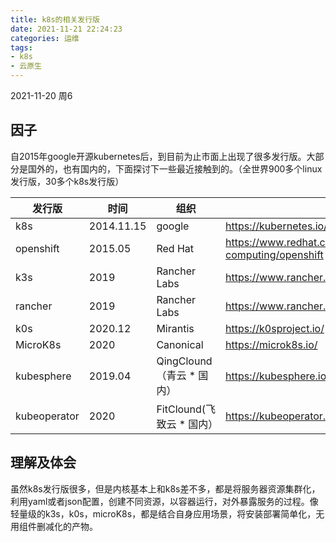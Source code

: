 ```yaml
---
title: k8s的相关发行版
date: 2021-11-21 22:24:23
categories: 运维
tags: 
- k8s
- 云原生
---
```


2021-11-20 周6
## 因子
自2015年google开源kubernetes后，到目前为止市面上出现了很多发行版。大部分是国外的，也有国内的，下面探讨下一些最近接触到的。（全世界900多个linux发行版，30多个k8s发行版）

|  发行版   |  时间   |  组织   |  网址 |
| --- | --- | --- | --- |
|  k8s   |  2014.11.15   |  google   | https://kubernetes.io/ |
|  openshift   |  2015.05   |  Red Hat   | https://www.redhat.com/zh/technologies/cloud-computing/openshift |
|  k3s   |  2019   |   Rancher Labs | https://www.rancher.cn/k3s/ |
|  rancher   |  2019   |   Rancher Labs | https://www.rancher.cn/ |
|  k0s   |  2020.12    |  Mirantis   | https://k0sproject.io/ |
|  MicroK8s   |  2020   |  Canonical  | https://microk8s.io/ |
|  kubesphere   |  2019.04   |   QingClound（青云 * 国内）  | https://kubesphere.io/zh/ |
|  kubeoperator   |  2020   |  FitClound(飞致云 * 国内）   |  https://kubeoperator.io/ |

## 理解及体会
虽然k8s发行版很多，但是内核基本上和k8s差不多，都是将服务器资源集群化，利用yaml或者json配置，创建不同资源，以容器运行，对外暴露服务的过程。像轻量级的k3s，k0s，microK8s，都是结合自身应用场景，将安装部署简单化，无用组件删减化的产物。


